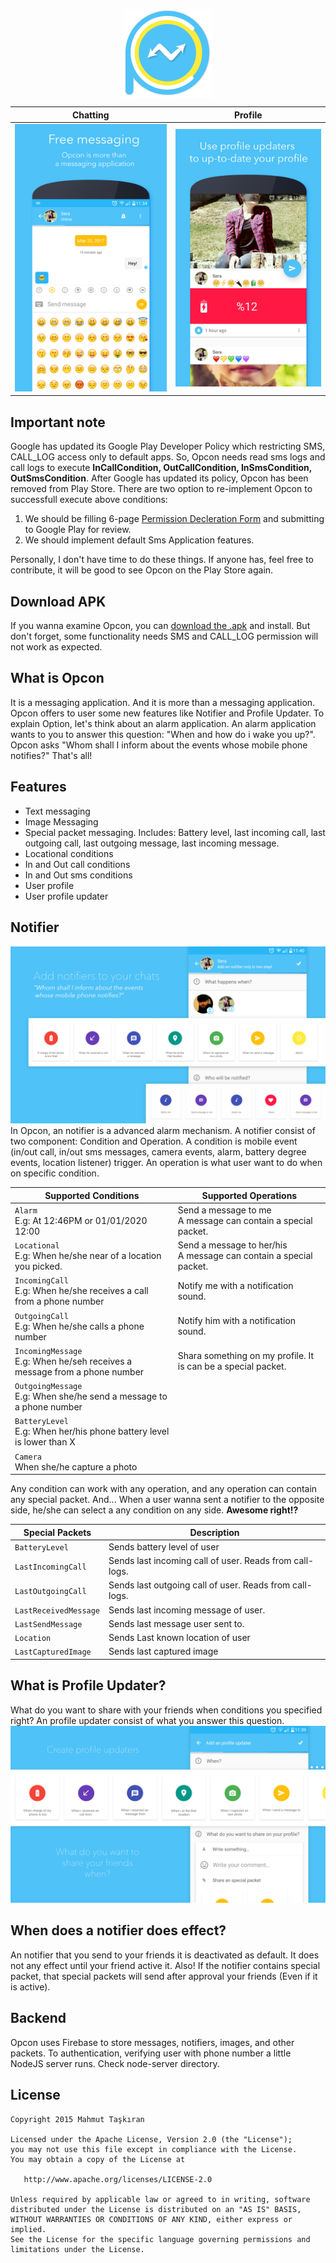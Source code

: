 
<p align="center">
   <img style="display:block;margin-left: auto; margin-right: auto;" src="https://github.com/mahmuttaskiran/Opcon/raw/master/store_presence/icon/outputs/mipmap/mipmapldpi.png?style=centerme">
 </p>

Chatting|Profile
:-:|:-:
![](https://github.com/mahmuttaskiran/Opcon/raw/master/store_presence/play-presence/outputs/en/en_chat0.jpg)  |  ![](https://github.com/mahmuttaskiran/Opcon/raw/master/store_presence/play-presence/outputs/en/en_profile0.jpg)

## Important note
Google has updated its Google Play Developer Policy which restricting SMS, CALL_LOG access only to default apps. So, Opcon needs read sms logs and call logs to execute **InCallCondition, OutCallCondition, InSmsCondition, OutSmsCondition**. After Google has updated its policy, Opcon has been removed from Play Store. There are two option to re-implement Opcon to successfull execute above conditions:
1) We should be filling 6-page [Permission Decleration Form](https://docs.google.com/forms/d/e/1FAIpQLSfCnRaa4b1VuHhE4gVekWJc_V0Zt4XiTlsKsTipTlPg5ECA7Q/viewform) and submitting to Google Play for review.
2) We should implement default Sms Application features.

Personally, I don't have time to do these things. If anyone has, feel free to contribute, it will be good to see Opcon on the Play Store again.

## Download APK
If you wanna examine Opcon, you can [download the .apk](https://github.com/mahmuttaskiran/Opcon/raw/master/store_presence/opcon-release.apk) and install. But don't forget, some functionality needs SMS and CALL_LOG permission will not work as expected.

## What is Opcon
It is a messaging application. And it is more than a messaging application. Opcon offers to user some new features like Notifier and Profile Updater. To explain Option,  let's think about an alarm application. An alarm application wants to you to answer this question: "When and how do i wake you up?". Opcon asks "Whom shall I inform about the events whose mobile phone notifies?" That's all!

## Features
* Text messaging<br>
* Image Messaging<br>
* Special packet messaging. Includes: Battery level, last incoming call, last outgoing call, last outgoing message, last incoming message.<br>
* Locational conditions<br>
* In and Out call conditions<br>
* In and Out sms conditions<br>
* User profile
* User profile updater

## Notifier
![Image](https://github.com/mahmuttaskiran/Opcon/raw/master/store_presence/play-presence/outputs/en/en_add_rule_revert0.jpg)
In Opcon, an notifier is a advanced alarm mechanism. A notifier consist of two component: Condition and Operation. A condition is mobile event (in/out call, in/out sms messages, camera events, alarm, battery degree events, location listener) trigger. An operation is what user want to do when on specific condition.

Supported Conditions|Supported Operations
--- | --- |
`Alarm`<br>E.g: At 12:46PM or 01/01/2020 12:00 | Send a message to me<br>A message can contain a special packet.
`Locational`<br>E.g: When he/she near of a location you picked.| Send a message to her/his<br>A message can contain a special packet.
`IncomingCall`<br>E.g: When he/she receives a call from a phone number|Notify me with a notification sound.
`OutgoingCall`<br>E.g: When he/she calls a phone number| Notify him with a notification sound.
`IncomingMessage`<br>E.g: When he/seh receives a message from a phone number|Shara something on my profile. It is can be a special packet.
`OutgoingMessage`<br>E.g: When she/he send a message to a phone number|
`BatteryLevel`<br>E.g: When her/his phone battery level is lower than X|
`Camera`<br>When she/he capture a photo|

Any condition can work with any operation, and any operation can contain any special packet. And... When a user wanna sent a notifier to the opposite side, he/she can select a any condition on any side. **Awesome right!?**

Special Packets| Description
---|--|
`BatteryLevel`|Sends battery level of user|
`LastIncomingCall`|Sends last incoming call of user. Reads from call-logs.
`LastOutgoingCall`|Sends last outgoing call of user. Reads from call-logs.
`LastReceivedMessage`|Sends last incoming message of user.
`LastSendMessage`|Sends last message user sent to.
`Location`|Sends Last known location of user
`LastCapturedImage`|Sends last captured image

## What is Profile Updater?
What do you want to share with your friends when conditions you specified right? An profile updater consist of what you answer this question.
![](https://github.com/mahmuttaskiran/Opcon/raw/master/store_presence/play-presence/outputs/en/en_profile_updater20.jpg)
## When does a notifier does effect?
An notifier that you send to your friends it is deactivated as default. It does not any effect until your friend active it. Also! If the notifier contains special packet, that special packets will send after approval your friends (Even if it is active).

## Backend
Opcon uses Firebase to store messages, notifiers, images, and other packets. To authentication, verifying user with phone number a little NodeJS server runs. Check node-server directory.

License
-------

    Copyright 2015 Mahmut Taşkıran

    Licensed under the Apache License, Version 2.0 (the "License");
    you may not use this file except in compliance with the License.
    You may obtain a copy of the License at

       http://www.apache.org/licenses/LICENSE-2.0

    Unless required by applicable law or agreed to in writing, software
    distributed under the License is distributed on an "AS IS" BASIS,
    WITHOUT WARRANTIES OR CONDITIONS OF ANY KIND, either express or implied.
    See the License for the specific language governing permissions and
    limitations under the License.

